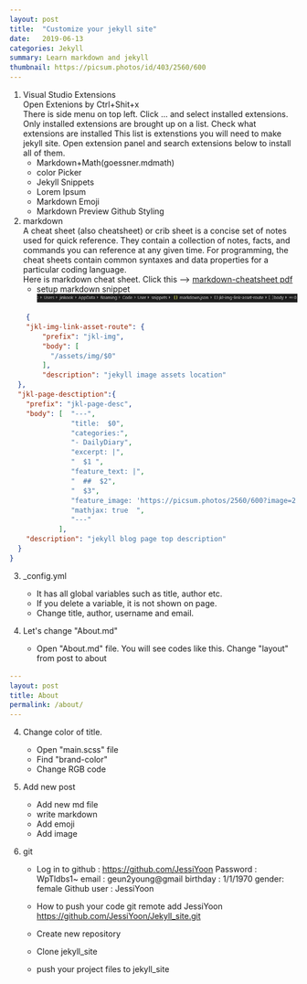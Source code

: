 ```yaml
---
layout: post
title:  "Customize your jekyll site"
date:   2019-06-13
categories: Jekyll
summary: Learn markdown and jekyll
thumbnail: https://picsum.photos/id/403/2560/600
---
```


1. Visual Studio Extensions   
    Open Extenions by Ctrl+Shit+x  
    There is side menu on top left. Click ... and select installed extensions. Only installed extensions are brought up on a list. Check what extensions are installed
    This list is extenstions you will need to make jekyll site. 
    Open extension panel and search extensions below to install all of them.    
    * Markdown+Math(goessner.mdmath)
    * color Picker
    * Jekyll Snippets
    * Lorem Ipsum
    * Markdown Emoji
    * Markdown Preview Github Styling  
2. markdown  
    A cheat sheet (also cheatsheet) or crib sheet is a concise set of notes used for quick reference. They contain a collection of notes, facts, and commands you can reference at any given time. For programming, the cheat sheets contain common syntaxes and data properties for a particular coding language.  
    Here is markdown cheat sheet. Click this --> [markdown-cheatsheet pdf](/assets/markdown-cheatsheet-online.pdf)
    * setup markdown snippet
    ![ markdown snippet](/assets/img/markdownsnippet.JPG) 

```json
    {
	"jkl-img-link-asset-route": {
        "prefix": "jkl-img",
        "body": [
          "/assets/img/$0"
        ],
        "description": "jekyll image assets location"
  },
  "jkl-page-desctiption":{
    "prefix": "jkl-page-desc",
    "body": [  "---",
               "title:  $0",
               "categories:",
               "- DailyDiary",
               "excerpt: |",
               "  $1 ",
               "feature_text: |",
               "  ##  $2",
               "  $3",
               "feature_image: 'https://picsum.photos/2560/600?image=2'",
               "mathjax: true  ",
               "---"
            ],
    "description": "jekyll blog page top description"        
  }
}
```
3. _config.yml  
    * It has all global variables such as title, author etc. 
    * If you delete a variable, it is not shown on page. 
    * Change title, author, username and email.  

3. Let's change "About.md"   
    * Open "About.md" file. You will see codes like this. Change "layout" from post to about  

```yml
---
layout: post
title: About
permalink: /about/
---
```  


4. Change color of title.  
    * Open "main.scss" file  
    * Find "brand-color"  
    * Change RGB code  

5. Add new post    
    * Add new md file  
    * write markdown 
    * Add emoji
    * Add image  

6. git
    * Log in to github : 
        https://github.com/JessiYoon
        Password : WpTldbs1~
        email : geun2young@gmail
        birthday : 1/1/1970
        gender: female
        Github user : JessiYoon


        
    * How to push your code 
           git remote add JessiYoon https://github.com/JessiYoon/Jekyll_site.git
    * Create new repository
    * Clone jekyll_site
    * push your project files to jekyll_site


